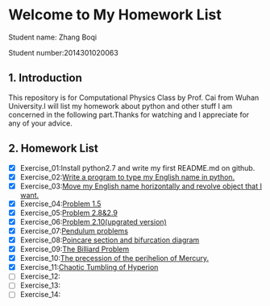 # Welcome to My Homework List
Student name: Zhang Boqi

Student number:2014301020063

 

**1. Introduction**
---------------
This repository is for Computational Physics Class by Prof. Cai from Wuhan University.I will list my homework about python and other stuff I am concerned in the following part.Thanks for watching and I appreciate for any of your advice.

 

**2. Homework List**
----------------
- [x] Exercise_01:Install python2.7 and write my first README.md on github.
- [x] Exercise_02:[Write a program to type my English name in python.](https://www.zybuluo.com/allenoel/note/503309)
- [x] Exercise_03:[Move my English name horizontally and revolve object that I want.](https://www.zybuluo.com/allenoel/note/512913)
- [x] Exercise_04:[Problem 1.5](https://www.zybuluo.com/allenoel/note/525748)
- [x] Exercise_05:[Problem 2.8&2.9](https://www.zybuluo.com/allenoel/note/533501)
- [x] Exercise_06:[Problem 2.10(upgrated version)](https://www.zybuluo.com/allenoel/note/542002)
- [x] Exercise_07:[Pendulum problems](https://www.zybuluo.com/allenoel/note/549991)
- [x] Exercise_08:[Poincare section and bifurcation diagram](https://github.com/allenoel/compuational_physics_N2014301020063/blob/master/Markdown-Files/Exercise_08-Poincare%20section%20and%20bifurcation%20diagram.md)
- [x] Exercise_09:[The Billiard Problem](http://www.jianshu.com/p/8d9a698480d4)
- [x] Exercise_10:[The precession of the  perihelion of Mercury.](http://www.jianshu.com/p/3a3671b9f8dc)
- [x] Exercise_11:[Chaotic Tumbling of Hyperion](http://www.jianshu.com/p/d5fad9e2d784)
- [ ] Exercise_12:
- [ ] Exercise_13:
- [ ] Exercise_14:
